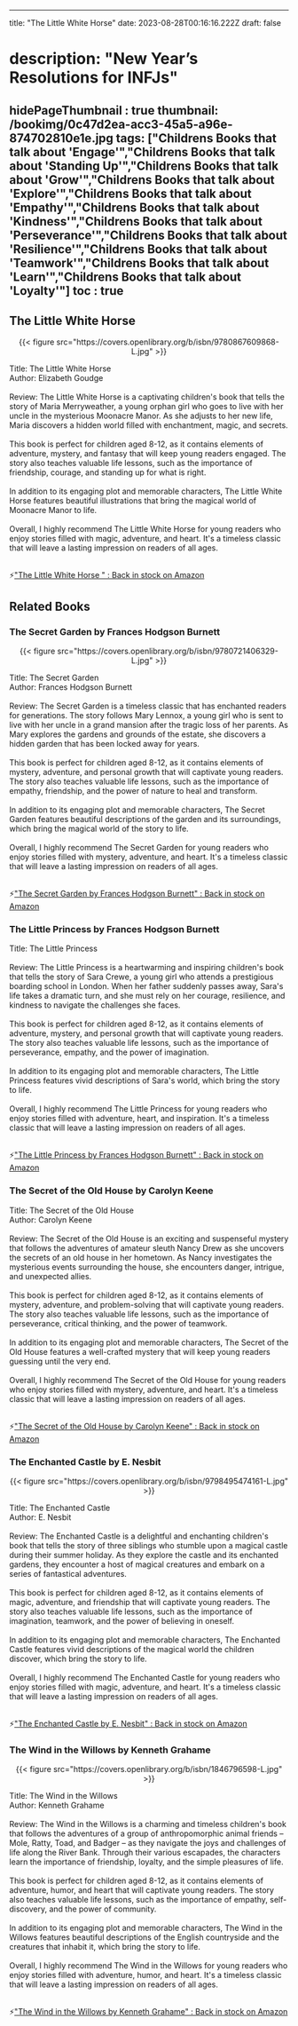 
---
title: "The Little White Horse"
date: 2023-08-28T00:16:16.222Z
draft: false
# description: "New Year’s Resolutions for INFJs"
hidePageThumbnail : true
thumbnail: /bookimg/0c47d2ea-acc3-45a5-a96e-874702810e1e.jpg
tags: ["Childrens Books that talk about 'Engage'","Childrens Books that talk about 'Standing Up'","Childrens Books that talk about 'Grow'","Childrens Books that talk about 'Explore'","Childrens Books that talk about 'Empathy'","Childrens Books that talk about 'Kindness'","Childrens Books that talk about 'Perseverance'","Childrens Books that talk about 'Resilience'","Childrens Books that talk about 'Teamwork'","Childrens Books that talk about 'Learn'","Childrens Books that talk about 'Loyalty'"]
toc : true
---
## The Little White Horse 

<center>
{{< figure src="https://covers.openlibrary.org/b/isbn/9780867609868-L.jpg" >}}
</center>

Title: The Little White Horse</br>
Author: Elizabeth Goudge</br></br>
Review: The Little White Horse is a captivating children's book that tells the story of Maria Merryweather, a young orphan girl who goes to live with her uncle in the mysterious Moonacre Manor. As she adjusts to her new life, Maria discovers a hidden world filled with enchantment, magic, and secrets.</br></br>
This book is perfect for children aged 8-12, as it contains elements of adventure, mystery, and fantasy that will keep young readers engaged. The story also teaches valuable life lessons, such as the importance of friendship, courage, and standing up for what is right.</br></br>
In addition to its engaging plot and memorable characters, The Little White Horse features beautiful illustrations that bring the magical world of Moonacre Manor to life.</br></br>
Overall, I highly recommend The Little White Horse for young readers who enjoy stories filled with magic, adventure, and heart. It's a timeless classic that will leave a lasting impression on readers of all ages.</br></br>

<p>⚡<a id="aflink" href="https://www.amazon.com/gp/search?ie=UTF8&tag=klayu00-20&linkCode=ur2&linkId=6639bed89a8ad8dd2705e40644eb43d3&camp=1789&creative=9325&index=books&keywords=The Little White Horse " class="one" target="_blank" title='"The Little White Horse " : Back in stock on Amazon'>"The Little White Horse " : Back in stock on Amazon</a></p>

## Related Books
### The Secret Garden by Frances Hodgson Burnett
<center>
{{< figure src="https://covers.openlibrary.org/b/isbn/9780721406329-L.jpg" >}}
</center>

Title: The Secret Garden</br>
Author: Frances Hodgson Burnett</br></br>
Review: The Secret Garden is a timeless classic that has enchanted readers for generations. The story follows Mary Lennox, a young girl who is sent to live with her uncle in a grand mansion after the tragic loss of her parents. As Mary explores the gardens and grounds of the estate, she discovers a hidden garden that has been locked away for years.</br></br>
This book is perfect for children aged 8-12, as it contains elements of mystery, adventure, and personal growth that will captivate young readers. The story also teaches valuable life lessons, such as the importance of empathy, friendship, and the power of nature to heal and transform.</br></br>
In addition to its engaging plot and memorable characters, The Secret Garden features beautiful descriptions of the garden and its surroundings, which bring the magical world of the story to life.</br></br>
Overall, I highly recommend The Secret Garden for young readers who enjoy stories filled with mystery, adventure, and heart. It's a timeless classic that will leave a lasting impression on readers of all ages.</br></br>

<p>⚡<a id="aflink" href="https://www.amazon.com/gp/search?ie=UTF8&tag=klayu00-20&linkCode=ur2&linkId=6639bed89a8ad8dd2705e40644eb43d3&camp=1789&creative=9325&index=books&keywords=The Secret Garden by Frances Hodgson Burnett" class="one" target="_blank" title='"The Secret Garden by Frances Hodgson Burnett" : Back in stock on Amazon'>"The Secret Garden by Frances Hodgson Burnett" : Back in stock on Amazon</a></p>

### The Little Princess by Frances Hodgson Burnett
Title: The Little Princess</br></br>
Review: The Little Princess is a heartwarming and inspiring children's book that tells the story of Sara Crewe, a young girl who attends a prestigious boarding school in London. When her father suddenly passes away, Sara's life takes a dramatic turn, and she must rely on her courage, resilience, and kindness to navigate the challenges she faces.</br></br>
This book is perfect for children aged 8-12, as it contains elements of adventure, mystery, and personal growth that will captivate young readers. The story also teaches valuable life lessons, such as the importance of perseverance, empathy, and the power of imagination.</br></br>
In addition to its engaging plot and memorable characters, The Little Princess features vivid descriptions of Sara's world, which bring the story to life.</br></br>
Overall, I highly recommend The Little Princess for young readers who enjoy stories filled with adventure, heart, and inspiration. It's a timeless classic that will leave a lasting impression on readers of all ages.</br></br>

<p>⚡<a id="aflink" href="https://www.amazon.com/gp/search?ie=UTF8&tag=klayu00-20&linkCode=ur2&linkId=6639bed89a8ad8dd2705e40644eb43d3&camp=1789&creative=9325&index=books&keywords=The Little Princess by Frances Hodgson Burnett" class="one" target="_blank" title='"The Little Princess by Frances Hodgson Burnett" : Back in stock on Amazon'>"The Little Princess by Frances Hodgson Burnett" : Back in stock on Amazon</a></p>

### The Secret of the Old House by Carolyn Keene
Title: The Secret of the Old House</br>
Author: Carolyn Keene</br></br>
Review: The Secret of the Old House is an exciting and suspenseful mystery that follows the adventures of amateur sleuth Nancy Drew as she uncovers the secrets of an old house in her hometown. As Nancy investigates the mysterious events surrounding the house, she encounters danger, intrigue, and unexpected allies.</br></br>
This book is perfect for children aged 8-12, as it contains elements of mystery, adventure, and problem-solving that will captivate young readers. The story also teaches valuable life lessons, such as the importance of perseverance, critical thinking, and the power of teamwork.</br></br>
In addition to its engaging plot and memorable characters, The Secret of the Old House features a well-crafted mystery that will keep young readers guessing until the very end.</br></br>
Overall, I highly recommend The Secret of the Old House for young readers who enjoy stories filled with mystery, adventure, and heart. It's a timeless classic that will leave a lasting impression on readers of all ages.</br></br>

<p>⚡<a id="aflink" href="https://www.amazon.com/gp/search?ie=UTF8&tag=klayu00-20&linkCode=ur2&linkId=6639bed89a8ad8dd2705e40644eb43d3&camp=1789&creative=9325&index=books&keywords=The Secret of the Old House by Carolyn Keene" class="one" target="_blank" title='"The Secret of the Old House by Carolyn Keene" : Back in stock on Amazon'>"The Secret of the Old House by Carolyn Keene" : Back in stock on Amazon</a></p>

### The Enchanted Castle by E. Nesbit
<center>
{{< figure src="https://covers.openlibrary.org/b/isbn/9798495474161-L.jpg" >}}
</center>

Title: The Enchanted Castle</br>
Author: E. Nesbit</br></br>
Review: The Enchanted Castle is a delightful and enchanting children's book that tells the story of three siblings who stumble upon a magical castle during their summer holiday. As they explore the castle and its enchanted gardens, they encounter a host of magical creatures and embark on a series of fantastical adventures.</br></br>
This book is perfect for children aged 8-12, as it contains elements of magic, adventure, and friendship that will captivate young readers. The story also teaches valuable life lessons, such as the importance of imagination, teamwork, and the power of believing in oneself.</br></br>
In addition to its engaging plot and memorable characters, The Enchanted Castle features vivid descriptions of the magical world the children discover, which bring the story to life.</br></br>
Overall, I highly recommend The Enchanted Castle for young readers who enjoy stories filled with magic, adventure, and heart. It's a timeless classic that will leave a lasting impression on readers of all ages.</br></br>

<p>⚡<a id="aflink" href="https://www.amazon.com/gp/search?ie=UTF8&tag=klayu00-20&linkCode=ur2&linkId=6639bed89a8ad8dd2705e40644eb43d3&camp=1789&creative=9325&index=books&keywords=The Enchanted Castle by E. Nesbit" class="one" target="_blank" title='"The Enchanted Castle by E. Nesbit" : Back in stock on Amazon'>"The Enchanted Castle by E. Nesbit" : Back in stock on Amazon</a></p>

### The Wind in the Willows by Kenneth Grahame
<center>
{{< figure src="https://covers.openlibrary.org/b/isbn/1846796598-L.jpg" >}}
</center>

Title: The Wind in the Willows</br>
Author: Kenneth Grahame</br></br>
Review: The Wind in the Willows is a charming and timeless children's book that follows the adventures of a group of anthropomorphic animal friends – Mole, Ratty, Toad, and Badger – as they navigate the joys and challenges of life along the River Bank. Through their various escapades, the characters learn the importance of friendship, loyalty, and the simple pleasures of life.</br></br>
This book is perfect for children aged 8-12, as it contains elements of adventure, humor, and heart that will captivate young readers. The story also teaches valuable life lessons, such as the importance of empathy, self-discovery, and the power of community.</br></br>
In addition to its engaging plot and memorable characters, The Wind in the Willows features beautiful descriptions of the English countryside and the creatures that inhabit it, which bring the story to life.</br></br>
Overall, I highly recommend The Wind in the Willows for young readers who enjoy stories filled with adventure, humor, and heart. It's a timeless classic that will leave a lasting impression on readers of all ages.</br></br>

<p>⚡<a id="aflink" href="https://www.amazon.com/gp/search?ie=UTF8&tag=klayu00-20&linkCode=ur2&linkId=6639bed89a8ad8dd2705e40644eb43d3&camp=1789&creative=9325&index=books&keywords=The Wind in the Willows by Kenneth Grahame" class="one" target="_blank" title='"The Wind in the Willows by Kenneth Grahame" : Back in stock on Amazon'>"The Wind in the Willows by Kenneth Grahame" : Back in stock on Amazon</a></p>
